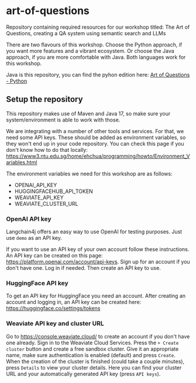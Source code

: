 # art-of-questions
Repository containing required resources for our workshop titled: The Art of Questions, creating a QA system using semantic search and LLMs

There are two flavours of this workshop. Choose the Python approach, if you want more features and a vibrant ecosystem. Or choose the Java approach, if you are more comfortable with Java. Both languages work for this workshop.

Java is this repository, you can find the pyhon edition here:
[Art of Questions - Python](https://github.com/jettro/art-of-questions)

## Setup the repository
This repository makes use of Maven and Java 17, so make sure your system/environment is able to work with those.

We are integrating with a number of other tools and services. For that, we need some API keys. These should be added as environment variables, so they won't end up in your code repository. You can check this page if you don't know how to do that locally: https://www3.ntu.edu.sg/home/ehchua/programming/howto/Environment_Variables.html

The environment variables we need for this workshop are as follows:
- OPENAI_API_KEY
- HUGGINGFACEHUB_API_TOKEN 
- WEAVIATE_API_KEY
- WEAVIATE_CLUSTER_URL

### OpenAI API key
Langchain4j offers an easy way to use OpenAI for testing purposes. Just use `demo` as an API key.

If you want to use an API key of your own account follow these instructions. An API key can be created on this page: https://platform.openai.com/account/api-keys. Sign up for an account if you don't have one. Log in if needed. Then create an API key to use.

### HuggingFace API key
To get an API key for HuggingFace you need an account. After creating an account and logging in, an API key can be created here: https://huggingface.co/settings/tokens

### Weaviate API key and cluster URL
Go to https://console.weaviate.cloud/ to create an account if you don't have one already. Sign in to the Weaviate Cloud Services. Press the `+ Create cluster` button and create a free sandbox cluster. 
Give it an appropriate name, make sure authentication is enabled (default) and press `Create`. When the creation of the cluster is finished (could take a couple minutes), press `Details` to view your cluster details.
Here you can find your cluster URL and your automatically generated API key (press `API keys`).
